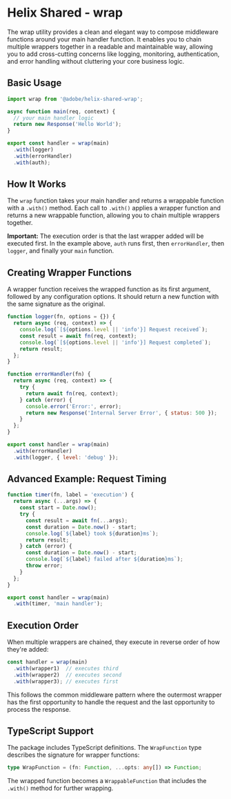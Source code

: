# Helix Shared - wrap

The wrap utility provides a clean and elegant way to compose middleware functions around your main handler function. It enables you to chain multiple wrappers together in a readable and maintainable way, allowing you to add cross-cutting concerns like logging, monitoring, authentication, and error handling without cluttering your core business logic.

## Basic Usage

```js
import wrap from '@adobe/helix-shared-wrap';

async function main(req, context) {
  // your main handler logic
  return new Response('Hello World');
}

export const handler = wrap(main)
  .with(logger)
  .with(errorHandler)
  .with(auth);
```

## How It Works

The `wrap` function takes your main handler and returns a wrappable function with a `.with()` method. Each call to `.with()` applies a wrapper function and returns a new wrappable function, allowing you to chain multiple wrappers together.

**Important:** The execution order is that the last wrapper added will be executed first. In the example above, `auth` runs first, then `errorHandler`, then `logger`, and finally your `main` function.

## Creating Wrapper Functions

A wrapper function receives the wrapped function as its first argument, followed by any configuration options. It should return a new function with the same signature as the original.

```js
function logger(fn, options = {}) {
  return async (req, context) => {
    console.log(`[${options.level || 'info'}] Request received`);
    const result = await fn(req, context);
    console.log(`[${options.level || 'info'}] Request completed`);
    return result;
  };
}

function errorHandler(fn) {
  return async (req, context) => {
    try {
      return await fn(req, context);
    } catch (error) {
      console.error('Error:', error);
      return new Response('Internal Server Error', { status: 500 });
    }
  };
}

export const handler = wrap(main)
  .with(errorHandler)
  .with(logger, { level: 'debug' });
```

## Advanced Example: Request Timing

```js
function timer(fn, label = 'execution') {
  return async (...args) => {
    const start = Date.now();
    try {
      const result = await fn(...args);
      const duration = Date.now() - start;
      console.log(`${label} took ${duration}ms`);
      return result;
    } catch (error) {
      const duration = Date.now() - start;
      console.log(`${label} failed after ${duration}ms`);
      throw error;
    }
  };
}

export const handler = wrap(main)
  .with(timer, 'main handler');
```

## Execution Order

When multiple wrappers are chained, they execute in reverse order of how they're added:

```js
const handler = wrap(main)
  .with(wrapper1)  // executes third
  .with(wrapper2)  // executes second
  .with(wrapper3); // executes first
```

This follows the common middleware pattern where the outermost wrapper has the first opportunity to handle the request and the last opportunity to process the response.

## TypeScript Support

The package includes TypeScript definitions. The `WrapFunction` type describes the signature for wrapper functions:

```typescript
type WrapFunction = (fn: Function, ...opts: any[]) => Function;
```

The wrapped function becomes a `WrappableFunction` that includes the `.with()` method for further wrapping.
